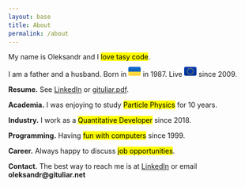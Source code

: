 ```yaml
---
layout: base
title: About
permalink: /about
---
```


My name is Oleksandr and I <mark>love tasy code</mark>.

I am a father and a husband. Born in
<img src="/static/img/ua.svg" height="18px" style="display: inline; position: relative; top: -2px; border-radius: 3px;"/>
in 1987. Live
<img src="/static/img/eu.svg" height="18px" style="display: inline; position: relative; top: -2px; border-radius: 3px;"/>
since 2009.

**Resume.** See [LinkedIn](https://www.linkedin.com/in/gituliar/) or [gituliar.pdf](gituliar.pdf).

**Academia.** I was enjoying to study <mark>Particle Physics</mark> for 10 years.

**Industry.** I work as a <mark>Quantitative Developer</mark> since 2018.

**Programming.** Having <mark>fun with computers</mark> since 1999.

**Career.** Always happy to discuss <mark>job opportunities</mark>.

**Contact.** The best way to reach me is at [LinkedIn](https://www.linkedin.com/in/gituliar/) or email <b>ole</b><b>ks</b><b>andr@</b><b>gitu</b><b>liar.</b><b>net</b>
